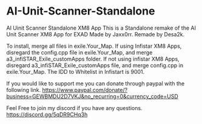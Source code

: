 # AI-Unit-Scanner-Standalone
AI Uinit Scanner Standalone XM8 App
This is a Standalone remake of the AI Unit Scanner XM8 App for EXAD Made by Jaxx0rr.
Remade by Desa2k.

To install, merge all files in exile.Your_Map. 
If using Infistar XM8 Apps, disregard the config.cpp file in exile.Your_Map, and merge a3_infiSTAR_Exile_customApps folder.
If not using infistar XM8 Apps, disregard a3_infiSTAR_Exile_customApps file, and merge config.cpp in exile.Your_Map.
The IDD to Whitelist in Infistart is 9001.

If you would like to support me you can donate through paypal with the following link.
https://www.paypal.com/donate/?business=GEWBMDU2D7VKJ&no_recurring=0&currency_code=USD

Feel Free to join my discord if you have any questions.
https://discord.gg/5qDR9CHq3h
